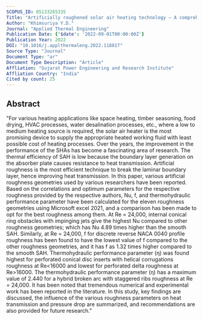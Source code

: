 ```yaml
---
SCOPUS_ID: 85133265335
Title: "Artificially roughened solar air heating technology – A comprehensive review"
Author: "Khimsuriya Y.D."
Journal: "Applied Thermal Engineering"
Publication Date: {'$date': '2022-09-01T00:00:00Z'}
Publication Year: 2022
DOI: "10.1016/j.applthermaleng.2022.118817"
Source Type: "Journal"
Document Type: "ar"
Document Type Description: "Article"
Affliation: "Gujarat Power Engineering and Research Institute"
Affliation Country: "India"
Cited by count: 25
---
```


## Abstract
"For various heating applications like space heating, timber seasoning, food drying, HVAC processes, water desalination processes, etc., where a low to medium heating source is required, the solar air heater is the most promising device to supply the appropriate heated working fluid with least possible cost of heating processes. Over the years, the improvement in the performance of the SHAs has become a fascinating area of research. The thermal efficiency of SAH is low because the boundary layer generation on the absorber plate causes resistance to heat transmission. Artificial roughness is the most efficient technique to break the laminar boundary layer, hence improving heat transmission. In this paper, various artificial roughness geometries used by various researchers have been reported. Based on the correlations and optimum parameters for the respective roughness provided by the respective authors, Nu, f, and thermohydraulic performance parameter have been calculated for the eleven roughness geometries using Microsoft excel 2021, and a comparison has been made to opt for the best roughness among them. At Re = 24,000, internal conical ring obstacles with impinging jets give the highest Nu compared to other roughness geometries; which has Nu 4.89 times higher than the smooth SAH. Similarly, at Re = 24,000, f for discrete reverse NACA 0040 profile roughness has been found to have the lowest value of f compared to the other roughness geometries, and it has f as 1.32 times higher compared to the smooth SAH. Thermohydraulic performance parameter (η) was found highest for perforated conical disc inserts with helical corrugations roughness at Re<16000 and lowest for perforated delta roughness at Re>16000. The thermohydraulic performance parameter (η) has a maximum value of 2.440 for a hybrid broken arc with staggered ribs roughness at Re = 24,000. It has been noted that tremendous numerical and experimental work has been reported in the literature. In this study, key findings are discussed, the influence of the various roughness parameters on heat transmission and pressure drop are summarized, and recommendations are also provided for future research."

